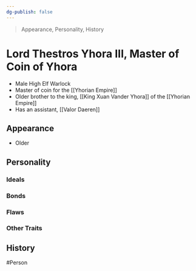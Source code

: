 ```yaml
---
dg-publish: false
---
```


> Appearance, Personality, History

# Lord Thestros Yhora III, Master of Coin of Yhora
- Male High Elf Warlock
- Master of coin for the [[Yhorian Empire]]
- Older brother to the king, [[King Xuan Vander Yhora]] of the [[Yhorian Empire]]
- Has an assistant, [[Valor Daeren]]

## Appearance
- Older


## Personality


### Ideals


### Bonds


### Flaws


### Other Traits


## History


#Person